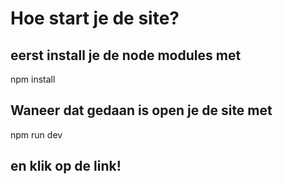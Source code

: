 # Hoe start je de site?
## eerst install je de node modules met 
npm install
## Waneer dat gedaan is open je de site met
npm run dev 
## en klik op de link!
